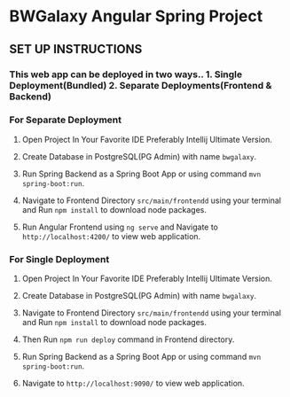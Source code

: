 # BWGalaxy Angular Spring Project

## SET UP INSTRUCTIONS

### This web app can be deployed in two ways.. 1. Single Deployment(Bundled) 2. Separate Deployments(Frontend & Backend)

### For Separate Deployment

1. Open Project In Your Favorite IDE Preferably Intellij Ultimate Version.

2. Create Database in PostgreSQL(PG Admin) with name `bwgalaxy`.

3. Run Spring Backend as a Spring Boot App or using command `mvn spring-boot:run`.

4. Navigate to Frontend Directory `src/main/frontendd` using your terminal and Run `npm install` to download node packages.

5. Run Angular Frontend using `ng serve` and Navigate to `http://localhost:4200/` to view web application.


### For Single Deployment

1. Open Project In Your Favorite IDE Preferably Intellij Ultimate Version.

2. Create Database in PostgreSQL(PG Admin) with name `bwgalaxy`.

3. Navigate to Frontend Directory `src/main/frontendd` using your terminal and Run `npm install` to download node packages.

4. Then Run `npm run deploy` command in Frontend directory.

5. Run Spring Backend as a Spring Boot App or using command `mvn spring-boot:run`.

6. Navigate to `http://localhost:9090/` to view web application.